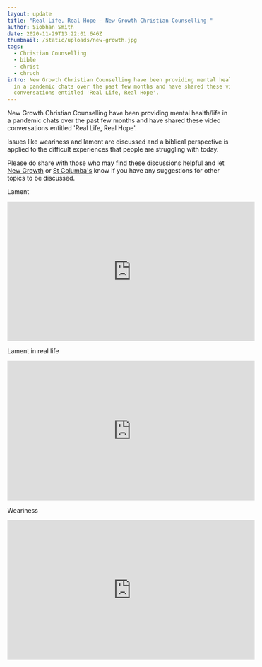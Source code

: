 ```yaml
---
layout: update
title: "Real Life, Real Hope - New Growth Christian Counselling "
author: Siobhan Smith
date: 2020-11-29T13:22:01.646Z
thumbnail: /static/uploads/new-growth.jpg
tags:
  - Christian Counselling
  - bible
  - christ
  - chruch
intro: New Growth Christian Counselling have been providing mental health/life
  in a pandemic chats over the past few months and have shared these video
  conversations entitled 'Real Life, Real Hope'.
---
```

New Growth Christian Counselling have been providing mental health/life in a pandemic chats over the past few months and have shared these video conversations entitled 'Real Life, Real Hope'.

Issues like weariness and lament are discussed and a biblical perspective is applied to the difficult experiences that people are struggling with today. 

Please do share with those who may find these discussions helpful and let [New Growth](https://newgrowthcounselling.org.uk/contact-us/) or [St Columba's](https://stcolumbas.freechurch.org/about/contact-us) know if you have any suggestions for other topics to be discussed. 

Lament 

<iframe width="560" height="315" src="https://www.youtube.com/embed/HKmU0_UoFws" frameborder="0" allow="accelerometer; autoplay; clipboard-write; encrypted-media; gyroscope; picture-in-picture" allowfullscreen></iframe>



Lament in real life  

<iframe width="560" height="315" src="https://www.youtube.com/embed/7fwIleEAj50" frameborder="0" allow="accelerometer; autoplay; clipboard-write; encrypted-media; gyroscope; picture-in-picture" allowfullscreen></iframe>



Weariness 

<iframe width="560" height="315" src="https://www.youtube.com/embed/yq1NAYC1IRE" frameborder="0" allow="accelerometer; autoplay; clipboard-write; encrypted-media; gyroscope; picture-in-picture" allowfullscreen></iframe>